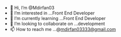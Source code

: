 - 👋 Hi, I’m @Mdirfan03
- 👀 I’m interested in ...Front End Developer
- 🌱 I’m currently learning ...Front End Developer
- 💞️ I’m looking to collaborate on ...development
- 📫 How to reach me ...@mdirfan03333@gmail.com

<!---
Mdirfan03/Mdirfan03 is a ✨ special ✨ repository because its `README.md` (this file) appears on your GitHub profile.
You can click the Preview link to take a look at your changes.
--->
